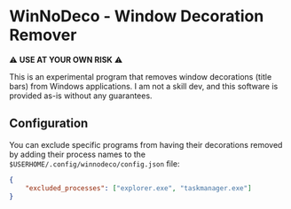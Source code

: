 # WinNoDeco - Window Decoration Remover

⚠️ **USE AT YOUR OWN RISK** ⚠️

This is an experimental program that removes window decorations (title bars) from Windows applications. I am not a skill dev, and this software is provided as-is without any guarantees.

## Configuration

You can exclude specific programs from having their decorations removed by adding their process names to the `$USERHOME/.config/winnodeco/config.json` file:

```json
{
    "excluded_processes": ["explorer.exe", "taskmanager.exe"]
}
```
